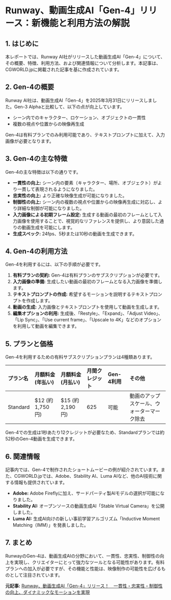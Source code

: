 # Runway、動画生成AI「Gen-4」リリース：新機能と利用方法の解説

## 1. はじめに

本レポートでは、Runway AI社がリリースした動画生成AI「Gen-4」について、その概要、特徴、利用方法、および関連情報について分析します。本記事は、CGWORLD.jpに掲載された記事を基に作成されています。

## 2. Gen-4の概要

Runway AI社は、動画生成AI「Gen-4」を2025年3月31日にリリースしました。Gen-3 Alphaと比較して、以下の点が向上しています。

* シーン内でのキャラクター、ロケーション、オブジェクトの一貫性
* 複数の視点や位置からの映像再生成

Gen-4は有料プランでのみ利用可能であり、テキストプロンプトに加えて、入力画像が必要となります。

## 3. Gen-4の主な特徴

Gen-4の主な特徴は以下の通りです。

* **一貫性の向上:** シーン内の要素（キャラクター、場所、オブジェクト）がより一貫して表現されるようになりました。
* **忠実性の向上:** より正確な映像生成が可能になりました。
* **制御性の向上:** シーン内の複数の視点や位置からの映像再生成に対応し、より詳細な制御が可能になりました。
* **入力画像による初期フレーム設定:** 生成する動画の最初のフレームとして入力画像を使用することで、視覚的なリファレンスを提供し、より意図した通りの動画生成を可能にします。
* **生成スペック:** 24fps、5秒または10秒の動画を生成できます。

## 4. Gen-4の利用方法

Gen-4を利用するには、以下の手順が必要です。

1. **有料プランの契約:** Gen-4は有料プランのサブスクリプションが必要です。
2. **入力画像の準備:** 生成したい動画の最初のフレームとなる入力画像を準備します。
3. **テキストプロンプトの作成:** 希望するモーションを説明するテキストプロンプトを作成します。
4. **動画の生成:** 入力画像とテキストプロンプトを使用して動画を生成します。
5. **編集オプションの利用:** 生成後、「Restyle」、「Expand」、「Adjust Video」、「Lip Sync」、「Use current frame」、「Upscale to 4K」などのオプションを利用して動画を編集できます。

## 5. プランと価格

Gen-4を利用するための有料サブスクリプションプランは4種類あります。

| プラン名 | 月額料金 (年払い) | 月額料金 (月払い) | 月間クレジット | Gen-4利用 | その他 |
| :------------ | :--------------- | :--------------- | :------------- | :--------- | :----------------------------------- |
| Standard | $12 (約1,750円) | $15 (約2,190円) | 625 | 可能 | 動画のアップスケール、ウォーターマーク除去 |

Gen-4での生成は1秒あたり12クレジットが必要なため、Standardプランでは約52秒のGen-4動画を生成できます。

## 6. 関連情報

記事内では、Gen-4で制作されたショートムービーの例が紹介されています。また、CGWORLD.jpでは、Adobe、Stability AI、Luma AIなど、他のAI技術に関する情報も提供されています。

* **Adobe:** Adobe Fireflyに加え、サードパーティ製AIモデルの選択が可能になりました。
* **Stability AI:** オープンソースの動画生成AI「Stable Virtual Camera」を公開しました。
* **Luma AI:** 生成AI向けの新しい事前学習アルゴリズム「Inductive Moment Matching（IMM）」を発表しました。

## 7. まとめ

RunwayのGen-4は、動画生成AIの分野において、一貫性、忠実性、制御性の向上を実現し、クリエイターにとって強力なツールとなる可能性があります。有料プランへの加入が必要ですが、その機能と性能は、映像制作の可能性を広げるものとして注目されています。


**元記事:** [Runway、動画生成AI「Gen-4」リリース！　一貫性・忠実性・制御性の向上、ダイナミックなモーションを実現](https://cgworld.jp/flashnews/01-202504-Runway-Gen-4.html)